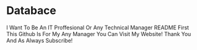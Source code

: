 # Databace
I Want To Be An IT Proffesional Or Any Technical Manager
README First This Github Is For My Any Manager
You Can Visit My Website!
Thank You And As Always Subscribe!
